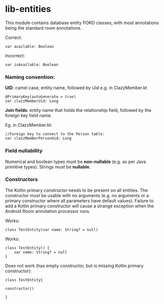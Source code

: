 # lib-entities

This module contains database entity POKO classes, with most annotations
being the standard room annotations.

Correct:
```
var available: Boolean
```
Incorrect:
```
var isAvailable: Boolean
```


### Naming convention:

**UID**: camel case, entity name, followed by Uid
e.g. in ClazzMember.kt
```
@PrimaryKey(autoGenerate = true)
var clazzMemberUid: Long
```

**Join fields**: entity name that holds the relationship field, followed by the foreign key field name.

Eg. in ClazzMember.kt:

```
//Foreign key to connect to the Person table:
var clazzMemberPersonUid: Long
```

### Field nullability
Numerical and boolean types must be __non-nullable__ (e.g. as per Java 
primitive types). Strings must be __nullable__.

### Constructors 

The Kotlin primary constructor needs to be present on all entities. The
constructor must be usable with no arguments (e.g. no arguments or
a primary constructor where all parameters have default values).  Failure
to add a Kotlin primary constructor will cause a strange exception when
the Android Room annotation processor runs.

Works:
```
class TestEntity(var name: String? = null)
```

Works:
```
class TestEntity() {
    var name: String? = null
}
```


Does not work (has empty constructor, but is missing Kotlin primary constructor):
```
class TestEntity{

constructor() 

} 
```
